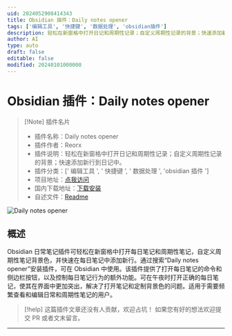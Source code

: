 ```yaml
---
uid: 2024052908414343
title: Obsidian 插件：Daily notes opener
tags: ['编辑工具', '快捷键', '数据处理', 'obsidian插件']
description: 轻松在新窗格中打开日记和周期性记录；自定义周期性记录的背景；快速添加新行到日记中。
author: AI
type: auto
draft: false
editable: false
modified: 20240101000000
---
```


# Obsidian 插件：Daily notes opener

> [!Note] 插件名片
> - 插件名称：Daily notes opener
> - 插件作者：Reorx
> - 插件说明：轻松在新窗格中打开日记和周期性记录；自定义周期性记录的背景；快速添加新行到日记中。
> - 插件分类：[' 编辑工具 ', ' 快捷键 ', ' 数据处理 ', 'obsidian 插件 ']
> - 项目地址：[点我访问](https://github.com/reorx/obsidian-daily-notes-opener)
> - 国内下载地址：[下载安装](https://pkmer.cn/products/plugin/pluginMarket/?obsidian-daily-notes-opener)
> - 自述文件：[Readme](https://ghproxy.net/https://raw.githubusercontent.com/reorx/obsidian-daily-notes-opener/master/README.md)

![Daily notes opener](https://cdn.pkmer.cn/covers/obsidian-daily-notes-opener_new.gif!pkmer)

## 概述

Obsidian 日常笔记插件可轻松在新窗格中打开每日笔记和周期性笔记，自定义周期性笔记背景色，并快速在每日笔记中添加新行。通过搜索“Daily notes opener”安装插件，可在 Obsidian 中使用。该插件提供了打开每日笔记的命令和侧边栏按钮，以及控制每日笔记行为的额外功能。可在午夜时打开正确的每日笔记，使其在界面中更加突出，解决了打开笔记和定制背景色的问题。适用于需要频繁查看和编辑日常和周期性笔记的用户。

> [!help]
> 这篇插件文章还没有人贡献，欢迎占坑！
> 如果您有好的想法欢迎提交 PR 或者文末留言。

---



